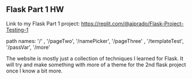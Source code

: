 ## Flask Part 1 HW

Link to my Flask Part 1 project:  https://replit.com/@ajprado/Flask-Project-Testing-1 

path names:  '/' , '/pageTwo', '/namePicker', '/pageThree' , '/templateTest', '/passVar', '/more'

The website is mostly just a collection of techniques I learned for Flask.  It will try and make something with more of a theme for the 2nd flask project once I know a bit more.
